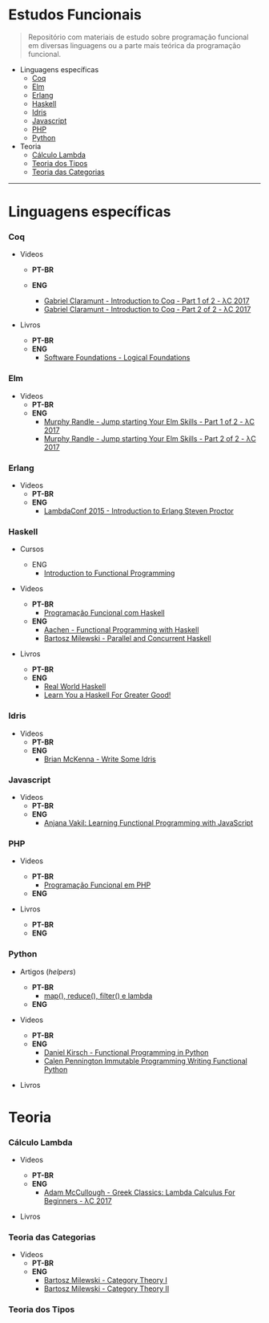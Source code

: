 # Estudos Funcionais
> Repositório com materiais de estudo sobre programação funcional em diversas linguagens ou a parte mais teórica da programação funcional.

* Linguagens específicas
    * [Coq](#coq)
    * [Elm](#elm)
    * [Erlang](#erlang)
    * [Haskell](#haskell)
    * [Idris](#idris)
    * [Javascript](#javascript)
    * [PHP](#php)
    * [Python](#python)
* Teoria
    - [Cálculo Lambda](#lambda)
    - [Teoria dos Tipos](#type-theory)
    - [Teoria das Categorias](#category-theory)

--------

# Linguagens específicas

<h3 id="coq">Coq</h3>

- Videos
  - **PT-BR**

  - **ENG**
      * [Gabriel Claramunt - Introduction to Coq - Part 1 of 2 - λC 2017](https://www.youtube.com/watch?v=L9XXh4gRi1M)
      * [Gabriel Claramunt - Introduction to Coq - Part 2 of 2 - λC 2017](https://www.youtube.com/watch?v=gvA6DfBZ1yI)

- Livros
  - **PT-BR**
  - **ENG**
      * [Software Foundations - Logical Foundations](https://softwarefoundations.cis.upenn.edu/lf-current/toc.html)

<h3 id="elm">Elm</h3>

- Videos
  - **PT-BR**
  - **ENG**
      * [Murphy Randle - Jump starting Your Elm Skills - Part 1 of 2 - λC 2017](https://www.youtube.com/watch?v=hzXA5ytGYWI)
      * [Murphy Randle - Jump starting Your Elm Skills - Part 2 of 2 - λC 2017](https://www.youtube.com/watch?v=5KpznaReVfQ)

<h3 id="erlang">Erlang</h3>

- Videos
  - **PT-BR**
  - **ENG**
      * [LambdaConf 2015 - Introduction to Erlang Steven Proctor](https://www.youtube.com/watch?v=0YpCBRJJtPg)


<h3 id="haskell">Haskell</h3>

- Cursos
  - ENG
      * [Introduction to Functional Programming](https://www.edx.org/course/introduction-functional-programming-delftx-fp101x-0)

- Videos
  - **PT-BR**
      * [Programação Funcional com Haskell](https://www.youtube.com/playlist?list=PLYlU1pEvulHqVQ5ocB_SptHB4yIJ0WyfZ)
  - **ENG**
      * [Aachen - Functional Programming with Haskell](https://www.youtube.com/playlist?list=PL2cqwPeM9PtNrjBUFVFB-CSrqeyvtbl2R)
      * [Bartosz Milewski - Parallel and Concurrent Haskell](https://www.youtube.com/playlist?list=PLbgaMIhjbmEm_51-HWv9BQUXcmHYtl4sw)

- Livros
  - **PT-BR**
  - **ENG**
      * [Real World Haskell](http://book.realworldhaskell.org/read/)
      * [Learn You a Haskell For Greater Good!](http://learnyouahaskell.com/chapters)

<h3 id="idris">Idris</h3>

- Videos
  - **PT-BR**
  - **ENG**
      * [Brian McKenna - Write Some Idris](https://www.youtube.com/watch?v=XUMkVPU4XCI)


<h3 id="javascript">Javascript</h3>

- Videos
  - **PT-BR**
  - **ENG**
      * [Anjana Vakil: Learning Functional Programming with JavaScript](https://www.youtube.com/watch?v=aSZ0X6e05XA)


<h3 id="php">PHP</h3>

- Videos
  - **PT-BR**
      * [Programação Funcional em PHP](https://www.youtube.com/watch?v=cts_NStWJ5Q)
  - **ENG**

- Livros
  - **PT-BR**
  - **ENG**


<h3 id="python">Python</h3>

- Artigos (*helpers*)
  - **PT-BR**
      * [map(), reduce(), filter() e lambda](https://pythonhelp.wordpress.com/2012/05/13/map-reduce-filter-e-lambda/)
  - **ENG**
      
- Videos
  - **PT-BR**
  - **ENG**
      * [Daniel Kirsch - Functional Programming in Python](https://www.youtube.com/watch?v=r2eZ7lhqzNE)
      * [Calen Pennington Immutable Programming Writing Functional Python](https://www.youtube.com/watch?v=_OLEVvjrIj8)

- Livros

# Teoria

<h3 id="lambda">Cálculo Lambda</h3>

- Videos
  - **PT-BR**
  - **ENG**
      * [Adam McCullough - Greek Classics: Lambda Calculus For Beginners - λC 2017](https://www.youtube.com/watch?v=-DPlj75YJR4)

- Livros

<h3 id="category-theory">Teoria das Categorias</h3>

- Videos
  - **PT-BR**
  - **ENG**
      * [Bartosz Milewski - Category Theory I](https://www.youtube.com/playlist?list=PLbgaMIhjbmEnaH_LTkxLI7FMa2HsnawM_)
      * [Bartosz Milewski - Category Theory II](https://www.youtube.com/playlist?list=PLbgaMIhjbmElia1eCEZNvsVscFef9m0dm)

<h3 id="type-theory">Teoria dos Tipos</h3>

